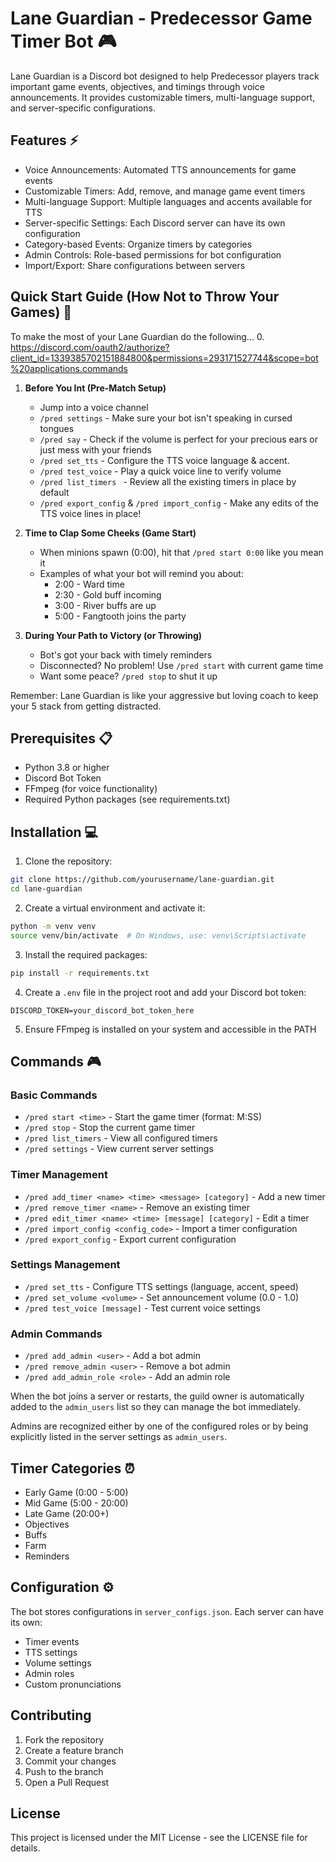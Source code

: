 # Lane Guardian - Predecessor Game Timer Bot 🎮

Lane Guardian is a Discord bot designed to help Predecessor players track important game events, objectives, and timings through voice announcements. It provides customizable timers, multi-language support, and server-specific configurations.

## Features ⚡

- Voice Announcements: Automated TTS announcements for game events
- Customizable Timers: Add, remove, and manage game event timers
- Multi-language Support: Multiple languages and accents available for TTS
- Server-specific Settings: Each Discord server can have its own configuration
- Category-based Events: Organize timers by categories
- Admin Controls: Role-based permissions for bot configuration
- Import/Export: Share configurations between servers

## Quick Start Guide (How Not to Throw Your Games) 🚀

To make the most of your Lane Guardian do the following...
0. https://discord.com/oauth2/authorize?client_id=1339385702151884800&permissions=293171527744&scope=bot%20applications.commands

1. **Before You Int (Pre-Match Setup)**
   - Jump into a voice channel
   - `/pred settings` - Make sure your bot isn't speaking in cursed tongues
   - `/pred say` - Check if the volume is perfect for your precious ears or just mess with your friends
   - `/pred set_tts` - Configure the TTS voice language & accent.
   - `/pred test_voice` - Play a quick voice line to verify volume
   - `/pred list_timers ` - Review all the existing timers in place by default
   - `/pred export_config` & `/pred import_config` - Make any edits of the TTS voice lines in place!

2. **Time to Clap Some Cheeks (Game Start)**
   - When minions spawn (0:00), hit that `/pred start 0:00` like you mean it
   - Examples of what your bot will remind you about:
     - 2:00 - Ward time
     - 2:30 - Gold buff incoming 
     - 3:00 - River buffs are up 
     - 5:00 - Fangtooth joins the party 

3. **During Your Path to Victory (or Throwing)**
   - Bot's got your back with timely reminders
   - Disconnected? No problem! Use `/pred start` with current game time
   - Want some peace? `/pred stop` to shut it up

Remember: Lane Guardian is like your aggressive but loving coach to keep your 5 stack from getting distracted.

## Prerequisites 📋

- Python 3.8 or higher
- Discord Bot Token
- FFmpeg (for voice functionality)
- Required Python packages (see requirements.txt)

## Installation 💻

1. Clone the repository:
```bash
git clone https://github.com/yourusername/lane-guardian.git
cd lane-guardian
```

2. Create a virtual environment and activate it:
```bash
python -m venv venv
source venv/bin/activate  # On Windows, use: venv\Scripts\activate
```

3. Install the required packages:
```bash
pip install -r requirements.txt
```

4. Create a `.env` file in the project root and add your Discord bot token:
```
DISCORD_TOKEN=your_discord_bot_token_here
```

5. Ensure FFmpeg is installed on your system and accessible in the PATH

## Commands 🎮

### Basic Commands
- `/pred start <time>` - Start the game timer (format: M:SS)
- `/pred stop` - Stop the current game timer
- `/pred list_timers` - View all configured timers
- `/pred settings` - View current server settings

### Timer Management
- `/pred add_timer <name> <time> <message> [category]` - Add a new timer
- `/pred remove_timer <name>` - Remove an existing timer
- `/pred edit_timer <name> <time> [message] [category]` - Edit a timer
- `/pred import_config <config_code>` - Import a timer configuration
- `/pred export_config` - Export current configuration

### Settings Management
- `/pred set_tts` - Configure TTS settings (language, accent, speed)
- `/pred set_volume <volume>` - Set announcement volume (0.0 - 1.0)
- `/pred test_voice [message]` - Test current voice settings

### Admin Commands
- `/pred add_admin <user>` - Add a bot admin
- `/pred remove_admin <user>` - Remove a bot admin
- `/pred add_admin_role <role>` - Add an admin role

When the bot joins a server or restarts, the guild owner is automatically added
to the `admin_users` list so they can manage the bot immediately.

Admins are recognized either by one of the configured roles or by being
explicitly listed in the server settings as `admin_users`.

## Timer Categories ⏰

- Early Game (0:00 - 5:00)
- Mid Game (5:00 - 20:00)
- Late Game (20:00+)
- Objectives
- Buffs
- Farm
- Reminders

## Configuration ⚙️

The bot stores configurations in `server_configs.json`. Each server can have its own:
- Timer events
- TTS settings
- Volume settings
- Admin roles
- Custom pronunciations

## Contributing

1. Fork the repository
2. Create a feature branch
3. Commit your changes
4. Push to the branch
5. Open a Pull Request

## License

This project is licensed under the MIT License - see the LICENSE file for details.
